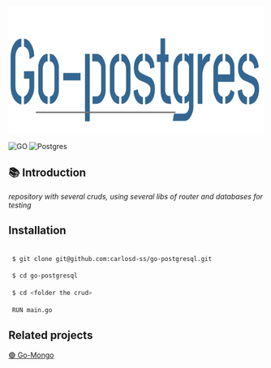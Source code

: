 <img src="https://github.com/carlosd-ss/go-postgresql/blob/master/.github/gopostgresql.svg"  height="250"> 


![GO](https://img.shields.io/badge/GO-%2300ADD8?style=for-the-badge&logo=Go&labelColor=%23444444)
![Postgres](https://img.shields.io/badge/POSTGRESQL-%23336791?style=for-the-badge&logo=PostgreSQL&logoColor=%23336791&labelColor=%23444444)

## :books: Introduction

*repository with several cruds, using several libs of router and databases for testing*



## Installation


```zsh

 $ git clone git@github.com:carlosd-ss/go-postgresql.git

 $ cd go-postgresql
 
 $ cd <folder the crud>
 
 RUN main.go
```

## Related projects

[🟢  Go-Mongo](https://github.com/carlosd-ss/go-mongo)
